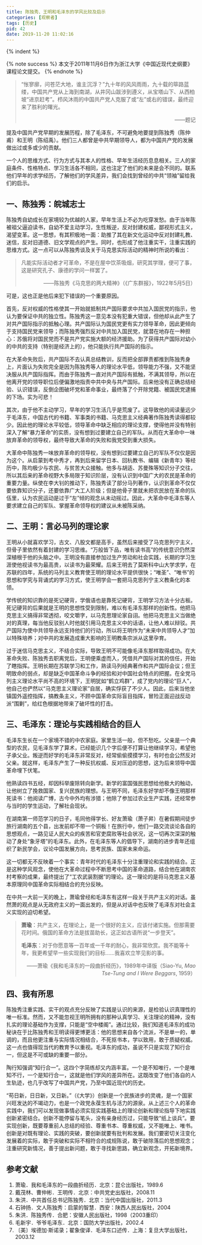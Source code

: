 ```yaml
---
title: 陈独秀、王明和毛泽东的学风比较及启示
categories: [观察者]
tags: [历史]
pid: 42
date: 2019-11-20 11:02:16
---
```


<!-- 段首空两格 -->{% indent %} 

{% note success %}
本文于2011年11月6日作为浙江大学《中国近现代史纲要》课程论文提交。
{% endnote %}

> “怅寥廓，问苍茫大地，谁主沉浮？”九十年的风风雨雨，九十载的筚路蓝缕，中国共产党从上海到南湖，从井冈山跋涉到遵义，从宝塔山下、从西柏坡“进京赶考”。栉风沐雨的中国共产党人克服了或“左”或右的错误，最终迎来了胜利的曙光。
>
> <p align="right">——题记</p>

提及中国共产党早期的发展历程，除了毛泽东，不可避免地要提到陈独秀（陈仲甫）和王明（陈绍禹）。他们三人都曾是中共早期领导人，都为中国共产党的发展做出过或多或少的贡献。
<!--more-->

一个人的思维方式、行为方式与其本人的性格、早年生活经历息息相关。三人的家庭条件、性格特点、学习生活各不相同，这也注定了他们的未来是会不同的。联系他们早年的求学经历，了解他们的学风差异，我们会找到曾经的中共“领袖”留给我们的启示。

## 一、陈独秀：皖城志士

陈独秀自幼成长在家境较为优越的人家，早年生活上不必为吃穿发愁。由于当年陈被祖父逼迫读书，自幼不爱主动学习，生性叛逆，反对封建权威，鄙视形式主义，渴望变革。这一思想，有其积极地一面：助推了其在新文化运动中反对封建礼教、迷信，反对旧道德、旧文学观点的产生。同时，也形成了他注重实干，注重实践的思维方式。这一点可以从陈独秀谈及关于马克思实际活动的精神时所说的看出：

> 凡能实际活动者才可革命，不是在屋中饮茶吸烟，研究其学理，便可了事，这是研究孔子、康德的学问一样罢了。
>
> <p align="right">——陈独秀《马克思的两大精神》（《广东群报》，1922年5月5日）</p>

可是，这也正是他后来犯下错误的一个重要原因。

首先，反对权威的性格使其一开始就抵制共产国际要求中共加入国民党的指示，他认为要保证中共的独立性。陈独秀这一意见本没有犯重大错误，但他却从此产生了对共产国际指示的抵触心理。共产国际认为国民党更有实力领导革命，因此更倾向于支持国民党来领导；而陈独秀强烈反对中共加入国民党，就潜在地存在一种担心：苏俄将对国民党而不是共产党实施大额的经济援助。为了获得共产国际对幼小的中共的支持（特别是经济上的），他只能执行共产国际的指示。

在大革命失败后，共产国际不去认真总结教训，反而把全部罪责都推到陈独秀身上，片面认为失败完全是因为陈独秀等人的理论水平低，领导能力不强，又不能坚决服从共产国际指挥。而由于陈独秀一直对共产国际有抵触，不满其领导，所以在他离开党的领导职位后便偏激地指责中共中央与共产国际。后来他没有正确总结经验、认识错误，反倒企图破坏党和革命事业，最终落了个开除党籍、被国民党逮捕的下场。实为可悲！

其次，由于他不主动学习，早年的学习生活几乎是荒废了。这导致他的阅读量远少于毛泽东，中国古代的书籍、军事类的书籍、马克思主义经典著作陈独秀读得都较少。因此他的理论水平较低，领导革命中缺乏相应的理论支撑，使得他并没有特别深入了解“暴力革命”的实质，没有想到过要建立自己的军队。从而在大革命中一味放弃革命的领导权，最终导致大革命的失败和我党受到重大损失。

大革命中陈独秀一味放弃革命的领导权，没有想到过要建立自己的军队不仅仅是因为这个。从启蒙到考中秀才，再到后来留学日本、回杭教书、编辑《新青年》等经历中，陈均极少与农民、与贫苦大众接触。他多与胡适、苏曼殊等知识分子交往，所以其后来的革命视野大多局限于知识阶层，没有认识到中国广大的农民是革命的重要力量。纵使在李大钊的推动下，陈独秀读了部分马列著作，认识到革命不仅仅要依靠知识分子，还要依靠广大工人阶级；但是他骨子里就未把农民放在革命的队伍里，认为农民运动是过于“左”倾的观念从未动摇过。因此，大革命中毛泽东等人要求建立自己的军队、掌握革命领导权的建议从未被陈采纳。

## 二、王明：言必马列的理论家

王明从小就喜欢学习，古文、八股文都是高手，虽然后来接受了马克思列宁主义，但骨子里依然有着封建的学习思维。“万般皆下品，唯有读书高”的传统意识仍然深深植根于他的头脑之中。王明没有直接参加过生产劳动和社会实践，长期的学习生涯使他视读书为最高贵，以读书为最荣耀。后来王明去了莫斯科中山大学求学，在苏联的四年，系统的马列主义教育使王明的理论水平提供很快；“唯圣”、“唯书”的思想和学究与背诵式的学习方式，使王明学会一套把马克思列宁主义教条化的本领。

学传统的知识靠的是死记硬背，学俄语也是靠死记硬背，王明学习方法十分古板。死记硬背的后果就是王明的思想性受到限制，难以有毛泽东那样的创新性。他把马克思主义搞得非常透彻，咬文嚼字，以马克思理论家自诩。他把马克思主义当做绝对的真理，每当他反驳别人时他就引用马克思主义中的话语，让他人难以辩驳。共产国际为使中共领导永远支持他们的行动，所以将王明作为“未来中共领导人才”加以特殊培养；对中共的发展造成重大影响的王明教条宗派从这里孕育。

过于迷信马克思主义，不结合实际，导致王明不可能像毛泽东那样取得成功。在大革命失败、陈独秀去职离党后，王明便乘虚而入，凭借共产国际对其的信任，开始了瞎指挥。王明长期在苏联学习和工作，熟读马列经典著作和共产国际会议；但王明致命的弱点，却是缺乏中国革命斗争的经验和对中国社会特点的把握。在全党马列主义理论水平尚不高的环境下，王明犹如“鹤立鸡群”，成了党内的理论“巨人”，他自己也俨然以“马克思主义理论家”自居，确实俘获了不少人。因此，后来当他坐镇国外遥控指挥，搞教条主义，不顾中国革命实际盲目指挥，冒险正面迎战反动派“围剿”，给红色根据地带来了破坏性的打击。

## 三、毛泽东：理论与实践相结合的巨人

毛泽东生长在一个家境不错的中农家庭。家里生活一般，但不愁吃。父亲是一个典型的农民，见毛泽东学了算术，已经能识几个字后便不打算让他继续学习，希望他子承父业。叛逆而好学的毛泽东非常反对，经常偷偷摸摸学习，有时也会公然反对父亲。就这样，毛泽东产生了一种反抗权威、反对压迫的思想，这为后来领导中国革命埋下伏笔。

他熟读四书五经，却因科举废除转向新学。新学的富国强民思想给他极大的触动，让他树立了挽救国家、复兴民族的理想。与王明不同，毛泽东好学却不像王明那样死读书：他阅读广博，古今中外均有涉猎；他除了参加过农业生产实践，还经常参与当时的学生运动，了解社会现状。

在湖南第一师范学习的日子，毛同他得学长、好友萧瑜（萧子昇）在暑假期间徒步旅行湖南的五个县，出发前却不带一个铜板！在旅行中，他们一路交流谈论各自的思想观点，一路见证人民大众的疾苦和官吏腐败等社会状况，这一切再次深深的触动了身处“象牙塔”的毛泽东。此外，在毛泽东等人的倡导下，湖南的进步青年还组织了新民学会，议论中国发展方向，思考民族、国家未来命运。

这一切都无不反映着一个事实：青年时代的毛泽东十分注重理论和实践的结合。正是这种学风观念，使他在大革命过程中不断思考中国的革命道路，结合他在湖南农村考察的成果，最终提出了“工农武装割据”的理论。这一理论的是将马克思主义基本原理同中国革命实际相结合的充分反映。

在中共一大前一天的晚上，萧瑜曾经和毛泽东有这样一段关于共产主义的对话。虽然萧的观点是从无政府主义的一面出发的，但是从对话中也反映了毛泽东对社会主义实现的迫切希望。

> **萧瑜**：共产主义，在理论上，是一个很好的主义，应该付诸实施。但那需要花时间。俄国的革命方法是拔苗助长，这正如古语所说“一步登天”。
>
> **毛泽东**：对于你愿意等一百年或一千年的耐心，我非常欣赏。我不能等十年，我更希望早一些实现我们的目标……我喜欢立竿见影的事。
>
> <p align="right">——萧瑜《我和毛泽东的一段曲折经历》，1989年中译版（Siao-Yu, <em>Mao Tse-Tung and I Were Beggars</em>, 1959）</p>

## 四、我有所思

陈独秀注重实践、实干的观点充分反映了实践是认识的来源，是检验认识真理性的唯一标准。然而，又不能忽视王明所拥有的那种认真学习、关注理论的精神，没有扎实的理论基础作为支撑，只能是“空中楼阁”。通过比较，我们知道毛泽东的成功秘诀在于比陈独秀和王明读得更博更活：他的思想来自各个流派，不是单一的，单调的，而且他更注重与实际情况相结合，不死抠书本，学以致用，敢于质疑权威。这一点也值得现当代的教育予以重视。毛泽东的成功，虽说不只是实现了知行合一，但这是不可或缺的重要一部分。

陶行知强调“知行合一”。这四个字简练却又内涵丰富。一个是不知唯行，一个是唯知不行，一个是知行合一，这就是他们学风的差异所在。这既改变了他们各自的人生轨迹，也几乎改写了中国共产党，乃至中国近现代的历史。
 
“苟日新，日日新，又日新。”（《大学》）创新是一个民族进步的灵魂，是一个国家兴旺发达的不竭动力，也是一个政党永葆生机与活力的源泉。从上述三个人的革命实践中，我们可以发现做事情必须实现实践基础上的理论创新和理论指导下地实践创新紧密结合。创新不能停留与笔头，没有亲身经历过，只能导致“纸上谈兵”。要实现创新，既要尊重前人总结的经验、尊重书本、尊重权威，又不能唯上、唯书。创新是对既有理论、实践的突破，要创新就要有批判和发展。我们要密切关注变化发展着的实际，敢于突破和实际不相符合的成规陈说，敢于破除落后的思想观念；注重研究新情况，善于提出新问题，敢于寻找新思路，确立新观念，开拓新境界。

## 参考文献

1. 萧瑜．我和毛泽东的一段曲折经历．北京：昆仑出版社，1989.6
2. 戴茂林、曹仲彬．王明传．北京：中共党史出版社，2008.11
3. 朱洪．中共首任总书记陈独秀．北京：当代中国出版社，2011.3
4. 石钟扬．文人陈独秀：启蒙的智慧．西安：陕西人民出版社，2004
5. 朱洪．陈独秀传．合肥：安徽人民出版社，1998（2003重印）
6. 毛新宇．爷爷毛泽东．北京：国防大学出版社，2002.4
7. 〔美〕埃德加·斯诺录；翟象俊译．毛泽东口述传．上海：复旦大学出版社，2003.12